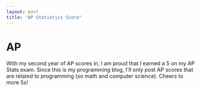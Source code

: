 ```yaml
---
layout: post
title: "AP Statistics Score"
---
```


# AP

With my second year of AP scores in, I am proud that I earned a 5 on my AP Stats exam. Since this is my programming blog, I'll only post AP scores that are related to programming (so math and computer science). Cheers to more 5s!
